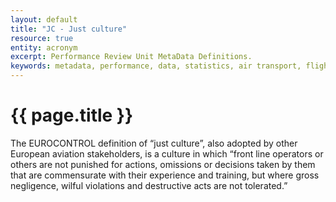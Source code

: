 ```yaml
---
layout: default
title: "JC - Just culture"
resource: true
entity: acronym
excerpt: Performance Review Unit MetaData Definitions.
keywords: metadata, performance, data, statistics, air transport, flights, europe, delay, safety
---
```

# {{ page.title }}

The EUROCONTROL definition of “just culture”, also adopted by other European
aviation stakeholders, is a culture in which “front line operators or others
are not punished for actions, omissions or decisions taken by them that are
commensurate with their experience and training, but where gross negligence,
wilful violations and destructive acts are not tolerated.”